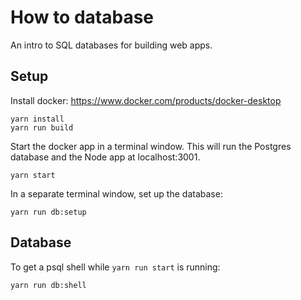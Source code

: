# How to database

An intro to SQL databases for building web apps.



## Setup

Install docker: https://www.docker.com/products/docker-desktop

```
yarn install
yarn run build
```

Start the docker app in a terminal window. This will run the Postgres database and the Node app at localhost:3001.

```
yarn start
```

In a separate terminal window, set up the database:

```
yarn run db:setup
```

## Database

To get a psql shell while `yarn run start` is running:

```
yarn run db:shell
```
